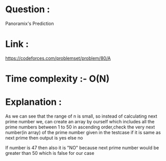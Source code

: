 # Question :
  Panoramix's Prediction

# Link :
https://codeforces.com/problemset/problem/80/A

# Time complexity :- O(N)

# Explanation :
As we can see that the range of n is small,
so instead of calculating next prime number
we,
can create an array by ourself which includes all the prime
numbers between 1 to 50 in ascending order,check the very next
number(in array) of the prime number given in the testcase if it is same
as next prime then output is yes else no 

If number is 47 then also it is "NO" because next prime number would be greater than 50
which is false for our case
 